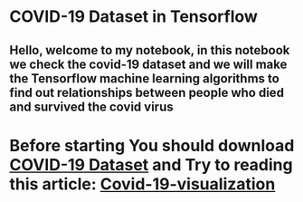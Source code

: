 # COVID-19 Dataset in Tensorflow 
## Hello, welcome to my notebook, in this notebook  we check the  covid-19 dataset and we will make the Tensorflow machine learning algorithms to find out relationships between people who died and survived the covid virus

# Before starting You should download [COVID-19 Dataset](https://www.kaggle.com/datasets/meirnizri/covid19-dataset) and Try to reading this article: [Covid-19-visualization](https://www.kaggle.com/code/kaanxtr/covid-19-visualization-and-machine-learning#Conclusion) 




